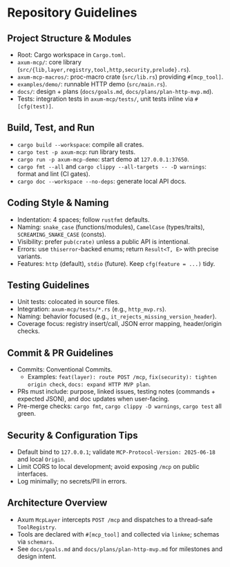 # Repository Guidelines

## Project Structure & Modules
- Root: Cargo workspace in `Cargo.toml`.
- `axum-mcp/`: core library (`src/{lib,layer,registry,tool,http,security,prelude}.rs`).
- `axum-mcp-macros/`: proc-macro crate (`src/lib.rs`) providing `#[mcp_tool]`.
- `examples/demo/`: runnable HTTP demo (`src/main.rs`).
- `docs/`: design + plans (`docs/goals.md`, `docs/plans/plan-http-mvp.md`).
- Tests: integration tests in `axum-mcp/tests/`, unit tests inline via `#[cfg(test)]`.

## Build, Test, and Run
- `cargo build --workspace`: compile all crates.
- `cargo test -p axum-mcp`: run library tests.
- `cargo run -p axum-mcp-demo`: start demo at `127.0.0.1:37650`.
- `cargo fmt --all` and `cargo clippy --all-targets -- -D warnings`: format and lint (CI gates).
- `cargo doc --workspace --no-deps`: generate local API docs.

## Coding Style & Naming
- Indentation: 4 spaces; follow `rustfmt` defaults.
- Naming: `snake_case` (functions/modules), `CamelCase` (types/traits), `SCREAMING_SNAKE_CASE` (consts).
- Visibility: prefer `pub(crate)` unless a public API is intentional.
- Errors: use `thiserror`-backed enums; return `Result<T, E>` with precise variants.
- Features: `http` (default), `stdio` (future). Keep `cfg(feature = ...)` tidy.

## Testing Guidelines
- Unit tests: colocated in source files.
- Integration: `axum-mcp/tests/*.rs` (e.g., `http_mvp.rs`).
- Naming: behavior focused (e.g., `it_rejects_missing_version_header`).
- Coverage focus: registry insert/call, JSON error mapping, header/origin checks.

## Commit & PR Guidelines
- Commits: Conventional Commits.
  - Examples: `feat(layer): route POST /mcp`, `fix(security): tighten origin check`, `docs: expand HTTP MVP plan`.
- PRs must include: purpose, linked issues, testing notes (commands + expected JSON), and doc updates when user-facing.
- Pre-merge checks: `cargo fmt`, `cargo clippy -D warnings`, `cargo test` all green.

## Security & Configuration Tips
- Default bind to `127.0.0.1`; validate `MCP-Protocol-Version: 2025-06-18` and local `Origin`.
- Limit CORS to local development; avoid exposing `/mcp` on public interfaces.
- Log minimally; no secrets/PII in errors.

## Architecture Overview
- Axum `McpLayer` intercepts `POST /mcp` and dispatches to a thread-safe `ToolRegistry`.
- Tools are declared with `#[mcp_tool]` and collected via `linkme`; schemas via `schemars`.
- See `docs/goals.md` and `docs/plans/plan-http-mvp.md` for milestones and design intent.
